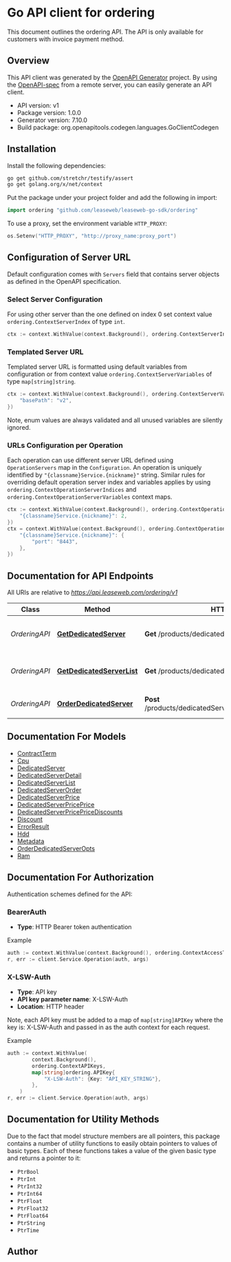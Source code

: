 # Go API client for ordering

This document outlines the ordering API. The API is only available for customers with invoice payment method.

## Overview
This API client was generated by the [OpenAPI Generator](https://openapi-generator.tech) project.  By using the [OpenAPI-spec](https://www.openapis.org/) from a remote server, you can easily generate an API client.

- API version: v1
- Package version: 1.0.0
- Generator version: 7.10.0
- Build package: org.openapitools.codegen.languages.GoClientCodegen

## Installation

Install the following dependencies:

```sh
go get github.com/stretchr/testify/assert
go get golang.org/x/net/context
```

Put the package under your project folder and add the following in import:

```go
import ordering "github.com/leaseweb/leaseweb-go-sdk/ordering"
```

To use a proxy, set the environment variable `HTTP_PROXY`:

```go
os.Setenv("HTTP_PROXY", "http://proxy_name:proxy_port")
```

## Configuration of Server URL

Default configuration comes with `Servers` field that contains server objects as defined in the OpenAPI specification.

### Select Server Configuration

For using other server than the one defined on index 0 set context value `ordering.ContextServerIndex` of type `int`.

```go
ctx := context.WithValue(context.Background(), ordering.ContextServerIndex, 1)
```

### Templated Server URL

Templated server URL is formatted using default variables from configuration or from context value `ordering.ContextServerVariables` of type `map[string]string`.

```go
ctx := context.WithValue(context.Background(), ordering.ContextServerVariables, map[string]string{
	"basePath": "v2",
})
```

Note, enum values are always validated and all unused variables are silently ignored.

### URLs Configuration per Operation

Each operation can use different server URL defined using `OperationServers` map in the `Configuration`.
An operation is uniquely identified by `"{classname}Service.{nickname}"` string.
Similar rules for overriding default operation server index and variables applies by using `ordering.ContextOperationServerIndices` and `ordering.ContextOperationServerVariables` context maps.

```go
ctx := context.WithValue(context.Background(), ordering.ContextOperationServerIndices, map[string]int{
	"{classname}Service.{nickname}": 2,
})
ctx = context.WithValue(context.Background(), ordering.ContextOperationServerVariables, map[string]map[string]string{
	"{classname}Service.{nickname}": {
		"port": "8443",
	},
})
```

## Documentation for API Endpoints

All URIs are relative to *https://api.leaseweb.com/ordering/v1*

Class | Method | HTTP request | Description
------------ | ------------- | ------------- | -------------
*OrderingAPI* | [**GetDedicatedServer**](docs/OrderingAPI.md#getdedicatedserver) | **Get** /products/dedicatedServers/{dedicatedServerId} | Get a single dedicated server and its price.
*OrderingAPI* | [**GetDedicatedServerList**](docs/OrderingAPI.md#getdedicatedserverlist) | **Get** /products/dedicatedServers | List available dedicated server configurations.
*OrderingAPI* | [**OrderDedicatedServer**](docs/OrderingAPI.md#orderdedicatedserver) | **Post** /products/dedicatedServers/{dedicatedServerId}/order | Dedicated Server ordering.


## Documentation For Models

 - [ContractTerm](docs/ContractTerm.md)
 - [Cpu](docs/Cpu.md)
 - [DedicatedServer](docs/DedicatedServer.md)
 - [DedicatedServerDetail](docs/DedicatedServerDetail.md)
 - [DedicatedServerList](docs/DedicatedServerList.md)
 - [DedicatedServerOrder](docs/DedicatedServerOrder.md)
 - [DedicatedServerPrice](docs/DedicatedServerPrice.md)
 - [DedicatedServerPricePrice](docs/DedicatedServerPricePrice.md)
 - [DedicatedServerPricePriceDiscounts](docs/DedicatedServerPricePriceDiscounts.md)
 - [Discount](docs/Discount.md)
 - [ErrorResult](docs/ErrorResult.md)
 - [Hdd](docs/Hdd.md)
 - [Metadata](docs/Metadata.md)
 - [OrderDedicatedServerOpts](docs/OrderDedicatedServerOpts.md)
 - [Ram](docs/Ram.md)


## Documentation For Authorization


Authentication schemes defined for the API:
### BearerAuth

- **Type**: HTTP Bearer token authentication

Example

```go
auth := context.WithValue(context.Background(), ordering.ContextAccessToken, "BEARER_TOKEN_STRING")
r, err := client.Service.Operation(auth, args)
```

### X-LSW-Auth

- **Type**: API key
- **API key parameter name**: X-LSW-Auth
- **Location**: HTTP header

Note, each API key must be added to a map of `map[string]APIKey` where the key is: X-LSW-Auth and passed in as the auth context for each request.

Example

```go
auth := context.WithValue(
		context.Background(),
		ordering.ContextAPIKeys,
		map[string]ordering.APIKey{
			"X-LSW-Auth": {Key: "API_KEY_STRING"},
		},
	)
r, err := client.Service.Operation(auth, args)
```


## Documentation for Utility Methods

Due to the fact that model structure members are all pointers, this package contains
a number of utility functions to easily obtain pointers to values of basic types.
Each of these functions takes a value of the given basic type and returns a pointer to it:

* `PtrBool`
* `PtrInt`
* `PtrInt32`
* `PtrInt64`
* `PtrFloat`
* `PtrFloat32`
* `PtrFloat64`
* `PtrString`
* `PtrTime`

## Author



